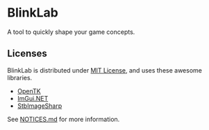 # BlinkLab

A tool to quickly shape your game concepts.

## Licenses

BlinkLab is distributed under [MIT License](LICENSE), and uses these awesome libraries.

- [OpenTK](https://github.com/opentk/opentk)
- [ImGui.NET](https://github.com/ImGuiNET/ImGui.NET)
- [StbImageSharp](github.com/StbSharp/StbImageSharp)

See [NOTICES.md](NOTICES.md) for more information.
